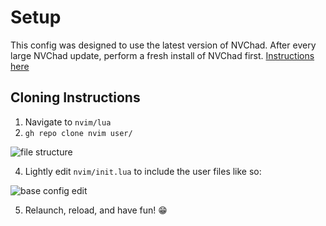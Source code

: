 # Setup

This config was designed to use the latest version of NVChad. After every large NVChad update, perform a fresh install of NVChad first. [Instructions here](https://nvchad.com/)

## Cloning Instructions
1. Navigate to `nvim/lua`
2. `gh repo clone nvim user/`

![file structure](https://github.com/user-attachments/assets/6c4e9315-c3b3-4061-9f10-6a3d945fc74a)


4. Lightly edit `nvim/init.lua` to include the user files like so:

![base config edit](https://github.com/user-attachments/assets/c6fc6f6e-564d-4383-a4e4-72b342045945)

5. Relaunch, reload, and have fun! 😁
